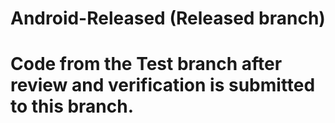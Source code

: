 # Android-Released (Released branch)
# Code from the Test branch after review and verification is submitted to this branch.
